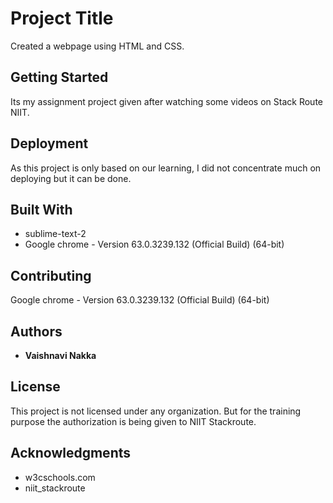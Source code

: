 # Project Title

Created a webpage using HTML and CSS.

## Getting Started

Its my assignment project given after watching some videos on Stack Route NIIT.

## Deployment

As this project is only based on our learning, I did not concentrate much on deploying but it can be done.

## Built With

* sublime-text-2
* Google chrome - Version 63.0.3239.132 (Official Build) (64-bit)

## Contributing

Google chrome - Version 63.0.3239.132 (Official Build) (64-bit)

## Authors

* **Vaishnavi Nakka**

## License

This project is not licensed under any organization. But for the training purpose the authorization is being given to NIIT Stackroute.

## Acknowledgments

* w3cschools.com
* niit_stackroute
